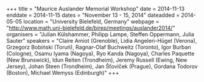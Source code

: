 +++
title = "Maurice Auslander Memorial Workshop"
date = 2014-11-13
enddate = 2014-11-15
dates = "November 13 - 15, 2014"
dateadded = 2014-05-05
location = "University Bielefeld, Germany"
webpage = "http://www.math.uni-bielefeld.de/birep/meetings/auslander2014/"
organisers = "Julian Külshammer, Philipp Lampe, Steffen Oppermann, Julia Sauter"
speakers = "Claire Amiot (Grenoble), Lidia Angeleri-Hügel (Verona), Grzegorz Bobiński (Toruń), Ragnar-Olaf Buchweitz (Toronto), Igor Burban (Cologne), Osamu Iyama (Nagoya), Ryo Kanda (Nagoya), Charles Paquette (New Brunswick), Idun Reiten (Trondheim), Jeremy Russell (Ewing, New Jersey), Johan Steen (Trondheim), Jan Šťovíček (Prague), Gordana Todorov (Boston), Michael Wemyss (Edinburgh)"
+++
